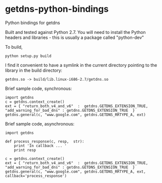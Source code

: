 getdns-python-bindings
======================

Python bindings for getdns

Built and tested against Python 2.7.  You will need to install
the Python headers and libraries - this is usually a package
called "python-dev"

To build, 

```
python setup.py build 
````

I find it convenient to have a symlink in the current directory
pointing to the library in the build directory:

```
getdns.so -> build/lib.linux-i686-2.7/getdns.so
```

Brief sample code, synchronous:
```
import getdns
c = getdns.context_create()
ext = { "return_both_v4_and_v6"  :  getdns.GETDNS_EXTENSION_TRUE, "add_warning_for_bad_dns" : getdns.GETDNS_EXTENSION_TRUE  }
getdns.general(c, "www.google.com", getdns.GETDNS_RRTYPE_A, ext)
```

Brief sample code, asynchronous: 
```
import getdns

def process_response(c, resp,  str):
    print 'In callback ... '
    print resp

c = getdns.context_create()
ext = { "return_both_v4_and_v6"  :  getdns.GETDNS_EXTENSION_TRUE, "add_warning_for_bad_dns" : getdns.GETDNS_EXTENSION_TRUE  }
getdns.general(c, "www.google.com", getdns.GETDNS_RRTYPE_A, ext, callback='process_response')
```
